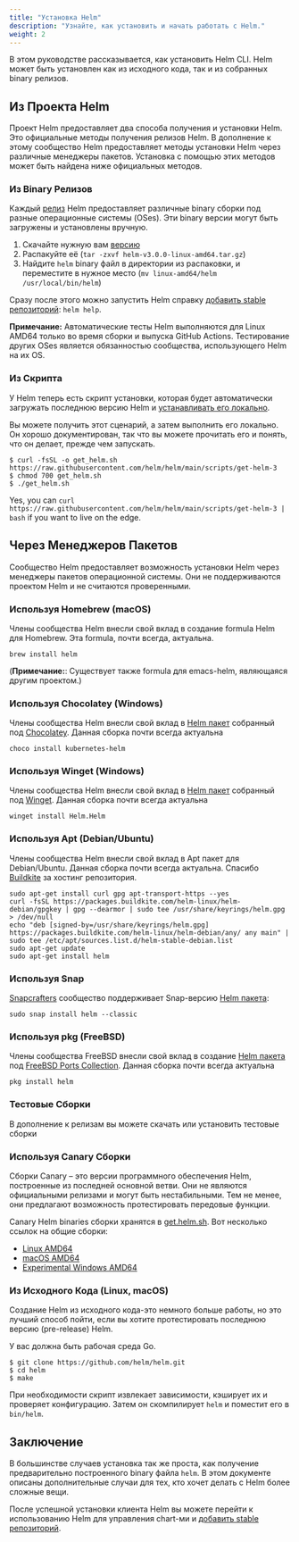 ```yaml
---
title: "Установка Helm"
description: "Узнайте, как установить и начать работать с Helm."
weight: 2
---
```


В этом руководстве рассказывается, как установить Helm CLI. Helm может быть установлен как из
исходного кода, так и из собранных binary релизов.

## Из Проекта Helm

Проект Helm предоставляет два способа получения и установки Helm. Это
официальные методы получения релизов Helm. В дополнение к этому сообщество Helm
предоставляет методы установки Helm через различные менеджеры пакетов.
Установка с помощью этих методов может быть найдена ниже официальных методов.

### Из Binary Релизов

Каждый [релиз](https://github.com/helm/helm/releases) Helm предоставляет различные binary
сборки под разные операционные системы (OSes). Эти binary версии могут быть загружены и установлены вручную.

1. Скачайте нужную вам [версию](https://github.com/helm/helm/releases)
2. Распакуйте её (`tar -zxvf helm-v3.0.0-linux-amd64.tar.gz`)
3. Найдите `helm` binary файл в директории из распаковки, и переместите в нужное место (`mv linux-amd64/helm /usr/local/bin/helm`)

Сразу после этого можно запустить Helm справку [добавить stable репозиторий](https://helm.sh/docs/intro/quickstart/#initialize-a-helm-chart-repository):
`helm help`.

**Примечание:** Автоматические тесты Helm выполняются для Linux AMD64 только во время сборки и выпуска GitHub Actions.
Тестирование других OSes является обязанностью сообщества, использующего Helm на их OS.

### Из Скрипта

У Helm теперь есть скрипт установки, которая будет автоматически загружать последнюю версию Helm и
[устанавливать его локально](https://raw.githubusercontent.com/helm/helm/main/scripts/get-helm-3).

Вы можете получить этот сценарий, а затем выполнить его локально.
Он хорошо документирован, так что вы можете прочитать его и понять, что он делает, прежде чем запускать.

```console
$ curl -fsSL -o get_helm.sh https://raw.githubusercontent.com/helm/helm/main/scripts/get-helm-3
$ chmod 700 get_helm.sh
$ ./get_helm.sh
```

Yes, you can `curl
https://raw.githubusercontent.com/helm/helm/main/scripts/get-helm-3 | bash` if
you want to live on the edge.

## Через Менеджеров Пакетов

Сообщество Helm предоставляет возможность установки Helm через
менеджеры пакетов операционной системы.
Они не поддерживаются проектом Helm и не считаются проверенными.

### Используя Homebrew (macOS)

Члены сообщества Helm внесли свой вклад в создание formula Helm для Homebrew.
Эта formula, почти всегда, актуальна.

```console
brew install helm
```

(**Примечание:**: Существует также formula для emacs-helm, являющаяся другим проектом.)

### Используя Chocolatey (Windows)

Члены сообщества Helm внесли свой вклад в [Helm
пакет](https://chocolatey.org/packages/kubernetes-helm) собранный под
[Chocolatey](https://chocolatey.org/). Данная сборка почти всегда актуальна

```console
choco install kubernetes-helm
```

### Используя Winget (Windows)

Члены сообщества Helm внесли свой вклад в [Helm
пакет](https://github.com/microsoft/winget-pkgs/tree/master/manifests/h/Helm/Helm) собранный под
[Winget](https://learn.microsoft.com/en-us/windows/package-manager/). Данная сборка почти всегда актуальна

```console
winget install Helm.Helm
```

### Используя Apt (Debian/Ubuntu)

Члены сообщества Helm внесли свой вклад в Apt пакет для Debian/Ubuntu. Данная сборка почти всегда актуальна.
Спасибо [Buildkite](https://buildkite.com/organizations/helm-linux/packages/registries/helm-debian) за хостинг репозитория.

```console
sudo apt-get install curl gpg apt-transport-https --yes
curl -fsSL https://packages.buildkite.com/helm-linux/helm-debian/gpgkey | gpg --dearmor | sudo tee /usr/share/keyrings/helm.gpg > /dev/null
echo "deb [signed-by=/usr/share/keyrings/helm.gpg] https://packages.buildkite.com/helm-linux/helm-debian/any/ any main" | sudo tee /etc/apt/sources.list.d/helm-stable-debian.list
sudo apt-get update
sudo apt-get install helm
```

### Используя Snap

[Snapcrafters](https://github.com/snapcrafters) сообщество поддерживает Snap-версию
[Helm пакета](https://snapcraft.io/helm):

```console
sudo snap install helm --classic
```

### Используя pkg (FreeBSD)

Члены сообщества FreeBSD внесли свой вклад в создание [Helm
пакета](https://www.freshports.org/sysutils/helm) под
[FreeBSD Ports Collection](https://man.freebsd.org/ports).
Данная сборка почти всегда актуальна

```console
pkg install helm
```

### Тестовые Сборки

В дополнение к релизам вы можете скачать или установить тестовые сборки

### Используя Canary Сборки

Сборки Canary – это версии программного обеспечения Helm, построенные из последней
основной ветви. Они не являются официальными релизами и могут быть нестабильными. Тем не менее,
они предлагают возможность протестировать передовые функции.

Canary Helm binaries сборки хранятся в [get.helm.sh](https://get.helm.sh). Вот несколько
ссылок на общие сборки:

- [Linux AMD64](https://get.helm.sh/helm-canary-linux-amd64.tar.gz)
- [macOS AMD64](https://get.helm.sh/helm-canary-darwin-amd64.tar.gz)
- [Experimental Windows
  AMD64](https://get.helm.sh/helm-canary-windows-amd64.zip)

### Из Исходного Кода (Linux, macOS)

Создание Helm из исходного кода-это немного больше работы, но это лучший способ пойти, если
вы хотите протестировать последнюю версию (pre-release) Helm.

У вас должна быть рабочая среда Go.

```console
$ git clone https://github.com/helm/helm.git
$ cd helm
$ make
```

При необходимости скрипт извлекает зависимости, кэширует их и проверяет
конфигурацию. Затем он скомпилирует `helm` и поместит его в `bin/helm`.

## Заключение

В большинстве случаев установка так же проста, как получение предварительно построенного binary файла `helm`.
В этом документе описаны дополнительные случаи для тех, кто хочет делать
с Helm более сложные вещи.

После успешной установки клиента Helm вы можете перейти к использованию
Helm для управления chart-ми и [добавить stable репозиторий](https://helm.sh/docs/intro/quickstart/#initialize-a-helm-chart-repository).
